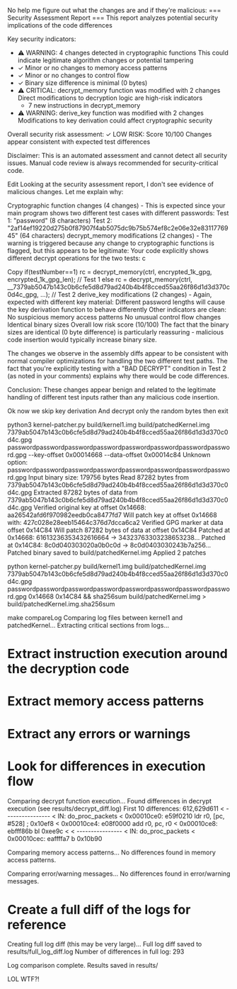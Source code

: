No help me figure out what the changes are and if they're malicious:
=== Security Assessment Report ===
This report analyzes potential security implications of the code differences

Key security indicators:
- ⚠️ WARNING: 4 changes detected in cryptographic functions
  This could indicate legitimate algorithm changes or potential tampering
- ✓ Minor or no changes to memory access patterns
- ✓ Minor or no changes to control flow
- ✓ Binary size difference is minimal (0 bytes)
- ⚠️ CRITICAL: decrypt_memory function was modified with 2 changes
  Direct modifications to decryption logic are high-risk indicators
  - 7 new instructions in decrypt_memory
- ⚠️ WARNING: derive_key function was modified with 2 changes
  Modifications to key derivation could affect cryptographic security

Overall security risk assessment:
✓ LOW RISK: Score 10/100
Changes appear consistent with expected test differences

Disclaimer: This is an automated assessment and cannot detect all
security issues. Manual code review is always recommended for security-critical code.

Edit
Looking at the security assessment report, I don't see evidence of malicious changes. Let me explain why:

Cryptographic function changes (4 changes) - This is expected since your main program shows two different test cases with different passwords:
Test 1: "password" (8 characters)
Test 2: "2af14ef19220d275b0f87907f4ab5075dc9b75b574ef8c2e06e32e8311776945" (64 characters)
decrypt_memory modifications (2 changes) - The warning is triggered because any change to cryptographic functions is flagged, but this appears to be legitimate:
Your code explicitly shows different decrypt operations for the two tests:
c

Copy
if(testNumber==1) rc = decrypt_memory(ctrl, encrypted_1k_gpg, encrypted_1k_gpg_len); // Test 1
else rc = decrypt_memory(ctrl, __7379ab5047b143c0b6cfe5d8d79ad240b4b4f8cced55aa26f86d1d3d370c0d4c_gpg, ...); // Test 2
derive_key modifications (2 changes) - Again, expected with different key material:
Different password lengths will cause the key derivation function to behave differently
Other indicators are clean:
No suspicious memory access patterns
No unusual control flow changes
Identical binary sizes
Overall low risk score (10/100)
The fact that the binary sizes are identical (0 byte difference) is particularly reassuring - malicious code insertion would typically increase binary size.

The changes we observe in the assembly diffs appear to be consistent with normal compiler optimizations for handling the two different test paths. The fact that you're explicitly testing with a "BAD DECRYPT" condition in Test 2 (as noted in your comments) explains why there would be code differences.

Conclusion: These changes appear benign and related to the legitimate handling of different test inputs rather than any malicious code insertion.



Ok now we skip key derivation
And decrypt only the random bytes then exit




python3 kernel-patcher.py build/kernel1.img build/patchedKernel.img 7379ab5047b143c0b6cfe5d8d79ad240b4b4f8cced55aa26f86d1d3d370c0d4c.gpg passwordpasswordpasswordpasswordpasswordpasswordpasswordpassword.gpg --key-offset 0x00014668 --data-offset 0x00014c84
Unknown option: passwordpasswordpasswordpasswordpasswordpasswordpasswordpassword.gpg
Input binary size: 179756 bytes
Read 87282 bytes from 7379ab5047b143c0b6cfe5d8d79ad240b4b4f8cced55aa26f86d1d3d370c0d4c.gpg
Extracted 87282 bytes of data from 7379ab5047b143c0b6cfe5d8d79ad240b4b4f8cced55aa26f86d1d3d370c0d4c.gpg
Verified original key at offset 0x14668: aa26542afd6f970982eedb0ca8477fd7
Will patch key at offset 0x14668 with: 427c028e28eeb15464c376d7dcca6ca2
Verified GPG marker at data offset 0x14C84
Will patch 87282 bytes of data at offset 0x14C84
Patched at 0x14668: 61613236353432616664 -> 34323763303238653238...
Patched at 0x14C84: 8c0d040303020a0b0c0d -> 8c0d0403030243b7a256...
Patched binary saved to build/patchedKernel.img
Applied 2 patches








python kernel-patcher.py build/kernel1.img build/patchedKernel.img 7379ab5047b143c0b6cfe5d8d79ad240b4b4f8cced55aa26f86d1d3d370c0d4c.gpg passwordpasswordpasswordpasswordpasswordpasswordpasswordpassword.gpg 0x14668 0x14C84 && sha256sum build/patchedKernel.img > build/patchedKernel.img.sha256sum



 make compareLog 
Comparing log files between kernel1 and patchedKernel...
Extracting critical sections from logs...
# Extract instruction execution around the decryption code
# Extract memory access patterns
# Extract any errors or warnings
# Look for differences in execution flow

Comparing decrypt function execution...
  Found differences in decrypt execution (see results/decrypt_diff.log)
  First 10 differences:
612,629d611
< ----------------
< IN: do_proc_packets
< 0x00010ce0:  e59f0210      ldr        r0, [pc, #528]  ; 0x10ef8
< 0x00010ce4:  e08f0000      add        r0, pc, r0
< 0x00010ce8:  ebfff86b      bl 0xee9c
< 
< ----------------
< IN: do_proc_packets
< 0x00010cec:  eaffffa7      b  0x10b90

Comparing memory access patterns...
  No differences found in memory access patterns.

Comparing error/warning messages...
  No differences found in error/warning messages.
# Create a full diff of the logs for reference

Creating full log diff (this may be very large)...
Full log diff saved to results/full_log_diff.log
Number of differences in full log: 293

Log comparison complete. Results saved in results/



LOL WTF?!